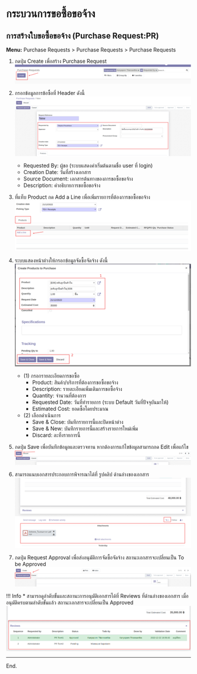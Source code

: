 # กระบวนการขอซื้อขอจ้าง

## การสร้างใบขอซื้อขอจ้าง (Purchase Request:PR)

**Menu:** Purchase Requests > Purchase Requests > Purchase Requests

1. กดปุ่ม Create เพื่อสร้าง Purchase Request 
![](img/pr_1.png)

2. กรอกข้อมูลการข้อซื้อที่ Header ดังนี้
![](img/pr_2.png)
    * Requested By: ผู้ขอ (ระบบแสดงค่าเริ่มต้นตามชื่อ user ที่ login)
    * Creation Date: วันที่สร้างเอกสาร
    * Source Document: เอกสารต้นทางของการขอซื้อขอจ้าง
    * Description: คำอธิบายการขอซื้อขอจ้าง

3. ที่แท็บ Product กด Add a Line เพื่อเพิ่มรายการที่ต้องการขอซื้อขอจ้าง
![](img/pr_3.png)

4. ระบบแสดงหน้าต่างให้กรอกข้อมูลจัดซื้อจัดจ้าง ดังนี้
![](img/pr_4.png)
    * (1) กรอกรายละเอียดการขอซื้อ
        * Product: สินค้า/บริการที่ต้องการขอซื้อขอจ้าง
        * Description: รายละเอียดเพิ่มเติมการขอซื้อจ้าง
        * Quantity: จำนวนที่ต้องการ
        * Requested Date: วันที่ทำรายการ (ระบบ Default วันที่ปัจจุบันมาให้)
        * Estimated Cost: ยอดซื้อโดยประมาณ
    * (2) เลือกดำเนินการ
        * Save & Close: บันทึกรายการนี้และปิดหน้าต่าง
        * Save & New: บันทึกรายการนี้และสร้างรายการใหม่เพิ่ม
        * Discard: ละทิ้งรายการนี้

5. กดปุ่ม Save เพื่อบันทึกข้อมูลและตรวจทาน หากต้องการแก้ไขข้อมูลสามารถกด Edit เพื่อแก้ไข
![](img/pr_5-1.png)

6. สามารถแนบเอกสารประกอบการพิจารณาได้ที่ รูปคลิป ด้านล่างของเอกสาร
![](img/attachment.png)

7. กดปุ่ม Request Approval เพื่อส่งอนุมัติการจัดซื้อจัดจ้าง สถานะเอกสารจะเปลี่ยนเป็น To be Approved
![](img/pr_6-1.png)
    
!!! Info
    * สามารถดูลำดับขั้นและสถานะการอนุมัติเอกสารได้ที่ Reviews ที่ด้านล่างของเอกสาร เมื่ออนุมัติครบตามลำดับขั้นแล้ว สถานะเอกสารจะเปลี่ยนเป็น Approved
    ![](img/pr_7.png)
            
---
End.

